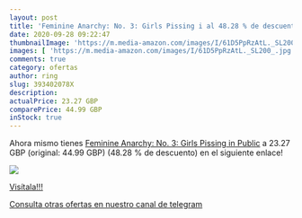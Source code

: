 ```yaml
---
layout: post
title: 'Feminine Anarchy: No. 3: Girls Pissing i al 48.28 % de descuento'
date: 2020-09-28 09:22:47
thumbnailImage: 'https://m.media-amazon.com/images/I/61D5PpRzAtL._SL200_.jpg'
images: [ 'https://m.media-amazon.com/images/I/61D5PpRzAtL._SL200_.jpg' ]
comments: true
category: ofertas
author: ring
slug: 393402078X
description:
actualPrice: 23.27 GBP
comparePrice: 44.99 GBP
inStock: true
---
```


Ahora mismo tienes [Feminine Anarchy: No. 3: Girls Pissing in Public](https://www.amazon.co.uk/dp/393402078X/?tag=redken01-21) a 23.27 GBP (original: 44.99 GBP) (48.28 %  de descuento) en el siguiente enlace!

[![](https://m.media-amazon.com/images/I/61D5PpRzAtL._SL200_.jpg)](https://www.amazon.co.uk/dp/393402078X/?tag=redken01-21)

[Visítala!!!](https://www.amazon.co.uk/dp/393402078X/?tag=redken01-21)

[Consulta otras ofertas en nuestro canal de telegram](https://t.me/s/ofertas25)
